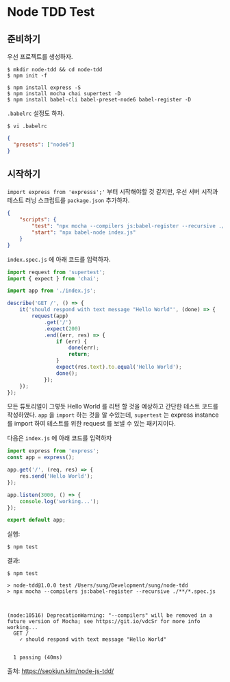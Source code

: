 # Node TDD Test

## 준비하기
우선 프로젝트를 생성하자.
```npm
$ mkdir node-tdd && cd node-tdd
$ npm init -f
```
```npm
$ npm install express -S
$ npm install mocha chai supertest -D
$ npm install babel-cli babel-preset-node6 babel-register -D
```

`.babelrc` 설정도 하자.


```
$ vi .babelrc
```
```json
{
  "presets": ["node6"]
}
```

## 시작하기
`import express from 'expresss';'` 부터 시작해야할 것 같지만, 
우선 서버 시작과 테스트 러닝 스크립트를 `package.json` 추가하자.
```json
{
    "scripts": {
        "test": "npx mocha --compilers js:babel-register --recursive ./**/*.spec.js",
        "start": "npx babel-node index.js"
    }
}
```

`index.spec.js` 에 아래 코드를 입력하자.
```javascript
import request from 'supertest';
import { expect } from 'chai';

import app from './index.js';

describe('GET /', () => {
    it('should respond with text message "Hello World"', (done) => {
        request(app)
            .get('/')
            .expect(200)
            .end((err, res) => {
                if (err) {
                    done(err);
                    return;
                }
                expect(res.text).to.equal('Hello World');
                done();
            });
    });
});

```

모든 튜토리얼이 그렇듯 Hello World 를 리턴 할 것을 예상하고 간단한 테스트 코드를 작성하였다. 
`app` 을 `import` 하는 것을 알 수있는데, `supertest` 는 express instance 를 
import 하여 테스트를 위한 request 를 보낼 수 있는 패키지이다.

다음은 `index.js` 에 아래 코드를 입력하자
```javascript
import express from 'express';
const app = express();

app.get('/', (req, res) => {
    res.send('Hello World');
});

app.listen(3000, () => {
    console.log('working...');
});

export default app;

```
실행:
```
$ npm test
```

결과:
```
$ npm test

> node-tdd@1.0.0 test /Users/sung/Development/sung/node-tdd
> npx mocha --compilers js:babel-register --recursive ./**/*.spec.js



(node:10516) DeprecationWarning: "--compilers" will be removed in a future version of Mocha; see https://git.io/vdcSr for more info
working...
  GET /
    ✓ should respond with text message "Hello World"


  1 passing (40ms)

```


출처: https://seokjun.kim/node-js-tdd/
